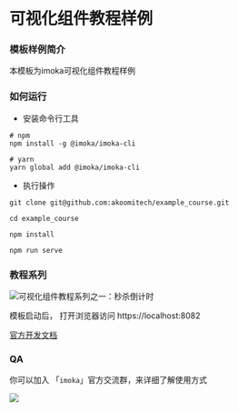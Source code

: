 # 可视化组件教程样例

### 模板样例简介

本模板为imoka可视化组件教程样例

### 如何运行

* 安装命令行工具

```
# npm
npm install -g @imoka/imoka-cli 

# yarn
yarn global add @imoka/imoka-cli
```

* 执行操作

```
git clone git@github.com:akoomitech/example_course.git

cd example_course

npm install

npm run serve
```

### 教程系列
![可视化组件教程系列之一：秒杀倒计时](https://www.bilibili.com/video/BV1WN411U7sH/?pop_share=1&vd_source=4d4373ee1eeea966766e271c095ce499)

模板启动后， 打开浏览器访问 https://localhost:8082

[官方开发文档](https://kil9pm.yuque.com/org-wiki-kil9pm-ref128/cudlte/cdlvhq7gs8esuel8)

### QA

你可以加入 「`imoka`」官方交流群，来详细了解使用方式

![](https://cdn.imoka.cn/47ryY8HnTj9A/a/img/ONeLuZX6PvnuhoD3R0Tl.jpeg_w320.jpeg)
